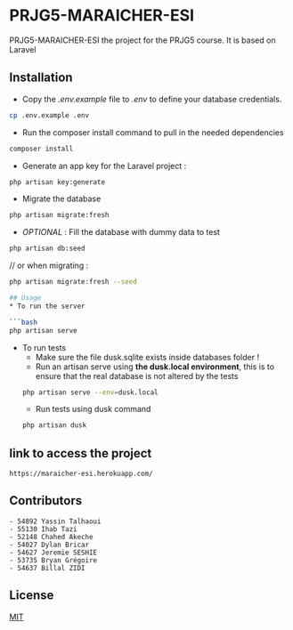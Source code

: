 # PRJG5-MARAICHER-ESI

PRJG5-MARAICHER-ESI the project for the PRJG5 course. It is based on Laravel

## Installation

* Copy the _.env.example_ file to _.env_ to define your database credentials.

```bash
cp .env.example .env
```

* Run the composer install command to pull in the needed dependencies

```bash
composer install
```

* Generate an app key for the Laravel project :

```bash
php artisan key:generate
```

* Migrate the database

```bash
php artisan migrate:fresh
```

* _OPTIONAL_ :  Fill the database with dummy data to test

```bash
php artisan db:seed
```

// or when migrating :

```bash
php artisan migrate:fresh --seed

## Usage
* To run the server

```bash
php artisan serve
```

* To run tests
    * Make sure the file dusk.sqlite exists inside databases folder !
    * Run an artisan serve using **the dusk.local environment**, this is to ensure that the real database is not altered
      by the tests
    ```bash
    php artisan serve --env=dusk.local
    ```
    * Run tests using dusk command
    ```bash
    php artisan dusk
    ```

## link to access the project

    https://maraicher-esi.herokuapp.com/

## Contributors

    - 54892 Yassin Talhaoui 
    - 55130 Ihab Tazi
    - 52148 Chahed Akeche
    - 54027 Dylan Bricar 
    - 54627 Jeremie SESHIE 
    - 53735 Bryan Grégoire 
    - 54637 Billal ZIDI 

## License

[MIT](https://choosealicense.com/licenses/mit/)
